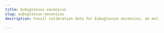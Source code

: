 ```yaml
---
title: Eubuglossus eocenicus
slug: eubuglossus-eocenicus
description: Fossil calibration data for Eubuglossus eocenicus, an extinct species of fish. Includes taxonomy authority and locality references, and cross-references to living taxa.

---
```

